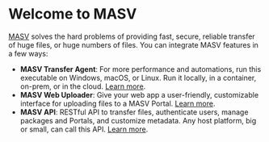 # Welcome to MASV

[MASV](https://massive.io) solves the hard problems of providing fast, secure, reliable transfer of huge files, or huge numbers of files. You can integrate MASV features in a few ways:

* **MASV Transfer Agent**: For more performance and automations, run this executable on Windows, macOS, or Linux. Run it locally, in a container, on-prem, or in the cloud. [Learn more](https://developer.massive.io/transfer-agent/).
* **MASV Web Uploader**: Give your web app a user-friendly, customizable interface for uploading files to a MASV Portal. [Learn more](https://developer.massive.io/js-uploader/).
* **MASV API**: RESTful API to transfer files, authenticate users, manage packages and Portals, and customize metadata. Any host platform, big or small, can call this API. [Learn more](https://developer.massive.io/masv-api/).
